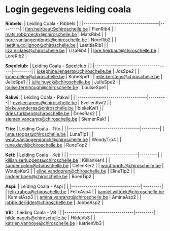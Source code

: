 # Login gegevens leiding coala


**Ribbels:**
| Leiding Coala - Ribbels              |        |
|-------------------------------------|---------|
| fien.heirbaut@chiroschelle.be       | FienRib4 |
| mats.robbroeckx@chiroschelle.be     | MatsRib4 |
| nore.vanlangendonck@chiroschelle.be | NoreRib2 |
| laetitia.collignon@chiroschelle.be |  LaetitiaRib1 |
| liza.niclaes@chiroschelle.be        | LizaRib4 |
| lore.heirbaut@chiroschelle.be       | LoreRib2 |

**Speelclub:**
| Leiding Coala - Speelclub           |         |
|-------------------------------------|---------|
| josephine.lenaerts@chiroschelle.be | JosSpe2 |
| kobe.celen@chiroschelle.be         | KobeSpe1 |
| jelle.kerstens@chiroschelle.be     | JelleSpe1 |
| julie.huyck@chiroschelle.be        | JulieSpe2 |
| louise.fernihough@chiroschelle.be  | LouiseSpe1 |

**Rakwi:**
| Leiding Coala - Rakwi             |       |
|----------------------------------|---------|
| evelien.arens@chiroschelle.be    | EvelienKwi2 |
| bieke.vanderaa@chiroschelle.be   | biekeKwi1 |
| dries.turkben@chiroschelle.be    | DriesRak2 |
| siemen.vancamp@chiroschelle.be   | SiemenRak1 |

**Tito:**
| Leiding Coala - Tito               |      |
|-----------------------------------|---------|
| luna.stoops@chiroschelle.be       | LunaTip1 |
| wout.vanlangendonck@chiroschelle.be | WoodyTip4 |
| rune.devil@chiroschelle.be        | RuneTop2 |

**Keti:**
| Leiding Coala - Keti              |       |
|----------------------------------|---------|
| killian.serluppens@chiroschelle.be | KillianKer4  |
| sander.celen@chiroschelle.be     | CelenKer2  |
| wout.bridts@chiroschelle.be      | WoutjeKer2 |
| eline.vandooren@chiroschelle.be  | ElineTip2  |
| lindger.boen@chiroschelle.be     | BoenTip2   |

**Aspi:**
| Leiding Coala - Aspi              | |
|----------------------------------| ---------|
| felix.rabou@chiroschelle.be      | FelixAsp4 |
| kamiel.wittoek@chiroschelle.be   | KamielAsp3 |
| amina.vanranst@chiroschelle.be   | AminaAsp2 |
| jobbe.deridder@chiroschelle.be   | JobbeAsp2 |

**VB:**
| Leiding Coala - VB                |       |
|----------------------------------|---------|
| hilde.nagels@chiroschelle.be     | HildeVb3   |
| katrien.vanhoye@chiroschelle.be  | katrienVb3 |
